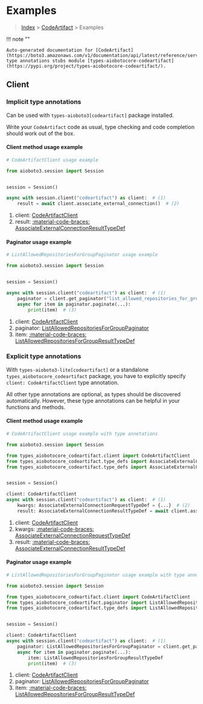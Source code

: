 # Examples

> [Index](../README.md) > [CodeArtifact](./README.md) > Examples

!!! note ""

    Auto-generated documentation for [CodeArtifact](https://boto3.amazonaws.com/v1/documentation/api/latest/reference/services/codeartifact.html#codeartifact)
    type annotations stubs module [types-aiobotocore-codeartifact](https://pypi.org/project/types-aiobotocore-codeartifact/).

## Client

### Implicit type annotations

Can be used with `types-aioboto3[codeartifact]` package installed.

Write your `CodeArtifact` code as usual,
type checking and code completion should work out of the box.



#### Client method usage example

```python
# CodeArtifactClient usage example

from aioboto3.session import Session


session = Session()

async with session.client("codeartifact") as client:  # (1)
    result = await client.associate_external_connection()  # (2)
```

1. client: [CodeArtifactClient](./client.md)
2. result: [:material-code-braces: AssociateExternalConnectionResultTypeDef](./type_defs.md#associateexternalconnectionresulttypedef)



#### Paginator usage example

```python
# ListAllowedRepositoriesForGroupPaginator usage example

from aioboto3.session import Session


session = Session()

async with session.client("codeartifact") as client:  # (1)
    paginator = client.get_paginator("list_allowed_repositories_for_group")  # (2)
    async for item in paginator.paginate(...):
        print(item)  # (3)
```

1. client: [CodeArtifactClient](./client.md)
2. paginator: [ListAllowedRepositoriesForGroupPaginator](./paginators.md#listallowedrepositoriesforgrouppaginator)
3. item: [:material-code-braces: ListAllowedRepositoriesForGroupResultTypeDef](./type_defs.md#listallowedrepositoriesforgroupresulttypedef)




### Explicit type annotations

With `types-aioboto3-lite[codeartifact]`
or a standalone `types_aiobotocore_codeartifact` package, you have to explicitly specify
`client: CodeArtifactClient` type annotation.

All other type annotations are optional, as types should be discovered automatically.
However, these type annotations can be helpful in your functions and methods.


#### Client method usage example

```python
# CodeArtifactClient usage example with type annotations

from aioboto3.session import Session

from types_aiobotocore_codeartifact.client import CodeArtifactClient
from types_aiobotocore_codeartifact.type_defs import AssociateExternalConnectionResultTypeDef
from types_aiobotocore_codeartifact.type_defs import AssociateExternalConnectionRequestTypeDef


session = Session()

client: CodeArtifactClient
async with session.client("codeartifact") as client:  # (1)
    kwargs: AssociateExternalConnectionRequestTypeDef = {...}  # (2)
    result: AssociateExternalConnectionResultTypeDef = await client.associate_external_connection(**kwargs)  # (3)
```

1. client: [CodeArtifactClient](./client.md)
2. kwargs: [:material-code-braces: AssociateExternalConnectionRequestTypeDef](./type_defs.md#associateexternalconnectionrequesttypedef)
3. result: [:material-code-braces: AssociateExternalConnectionResultTypeDef](./type_defs.md#associateexternalconnectionresulttypedef)



#### Paginator usage example

```python
# ListAllowedRepositoriesForGroupPaginator usage example with type annotations

from aioboto3.session import Session

from types_aiobotocore_codeartifact.client import CodeArtifactClient
from types_aiobotocore_codeartifact.paginator import ListAllowedRepositoriesForGroupPaginator
from types_aiobotocore_codeartifact.type_defs import ListAllowedRepositoriesForGroupResultTypeDef


session = Session()

client: CodeArtifactClient
async with session.client("codeartifact") as client:  # (1)
    paginator: ListAllowedRepositoriesForGroupPaginator = client.get_paginator("list_allowed_repositories_for_group")  # (2)
    async for item in paginator.paginate(...):
        item: ListAllowedRepositoriesForGroupResultTypeDef
        print(item)  # (3)
```

1. client: [CodeArtifactClient](./client.md)
2. paginator: [ListAllowedRepositoriesForGroupPaginator](./paginators.md#listallowedrepositoriesforgrouppaginator)
3. item: [:material-code-braces: ListAllowedRepositoriesForGroupResultTypeDef](./type_defs.md#listallowedrepositoriesforgroupresulttypedef)




